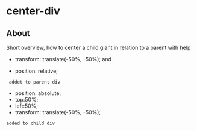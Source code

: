 # center-div

## About
Short overview, how to center a child giant in relation to a parent with help
* transform: translate(-50%, -50%);
 and
 
 * position: relative; 

``` addet to parent div```
 
 * position: absolute;
 * top:50%;
 * left:50%;
 * transform: translate(-50%, -50%);
 
 ```added to child div```
 
